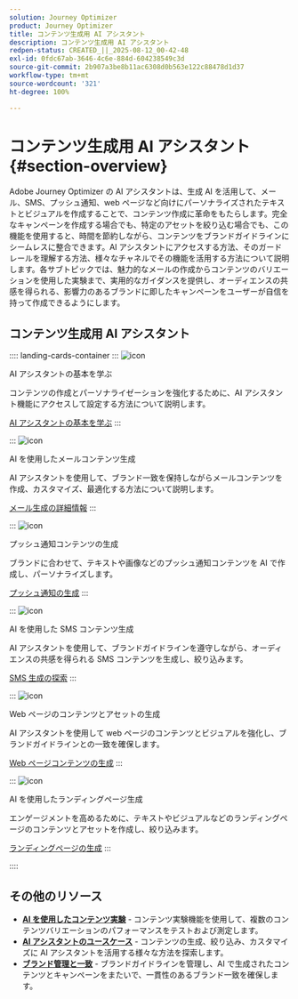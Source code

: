 ```yaml
---
solution: Journey Optimizer
product: Journey Optimizer
title: コンテンツ生成用 AI アシスタント
description: コンテンツ生成用 AI アシスタント
redpen-status: CREATED_||_2025-08-12_00-42-48
exl-id: 0fdc67ab-3646-4c6e-884d-604238549c3d
source-git-commit: 2b907a3be8b11ac6308d0b563e122c88478d1d37
workflow-type: tm+mt
source-wordcount: '321'
ht-degree: 100%

---
```


# コンテンツ生成用 AI アシスタント{#section-overview}

Adobe Journey Optimizer の AI アシスタントは、生成 AI を活用して、メール、SMS、プッシュ通知、web ページなど向けにパーソナライズされたテキストとビジュアルを作成することで、コンテンツ作成に革命をもたらします。完全なキャンペーンを作成する場合でも、特定のアセットを絞り込む場合でも、この機能を使用すると、時間を節約しながら、コンテンツをブランドガイドラインにシームレスに整合できます。AI アシスタントにアクセスする方法、そのガードレールを理解する方法、様々なチャネルでその機能を活用する方法について説明します。各サブトピックでは、魅力的なメールの作成からコンテンツのバリエーションを使用した実験まで、実用的なガイダンスを提供し、オーディエンスの共感を得られる、影響力のあるブランドに即したキャンペーンをユーザーが自信を持って作成できるようにします。

## コンテンツ生成用 AI アシスタント

:::: landing-cards-container
:::
![icon](https://cdn.experienceleague.adobe.com/icons/circle-play.svg?lang=ja)

AI アシスタントの基本を学ぶ

コンテンツの作成とパーソナライゼーションを強化するために、AI アシスタント機能にアクセスして設定する方法について説明します。

[AI アシスタントの基本を学ぶ](../using/content-management/gs-generative.md)
:::

:::
![icon](https://cdn.experienceleague.adobe.com/icons/envelope.svg)

AI を使用したメールコンテンツ生成

AI アシスタントを使用して、ブランド一致を保持しながらメールコンテンツを作成、カスタマイズ、最適化する方法について説明します。

[メール生成の詳細情報](../using/content-management/generative-email.md)
:::

:::
![icon](https://cdn.experienceleague.adobe.com/icons/bell.svg)

プッシュ通知コンテンツの生成

ブランドに合わせて、テキストや画像などのプッシュ通知コンテンツを AI で作成し、パーソナライズします。

[プッシュ通知の生成](../using/content-management/generative-push.md)
:::

:::
![icon](https://cdn.experienceleague.adobe.com/icons/message.svg)

AI を使用した SMS コンテンツ生成

AI アシスタントを使用して、ブランドガイドラインを遵守しながら、オーディエンスの共感を得られる SMS コンテンツを生成し、絞り込みます。

[SMS 生成の探索](../using/content-management/generative-sms.md)
:::

:::
![icon](https://cdn.experienceleague.adobe.com/icons/globe.svg?lang=ja)

Web ページのコンテンツとアセットの生成

AI アシスタントを使用して web ページのコンテンツとビジュアルを強化し、ブランドガイドラインとの一致を確保します。

[Web ページコンテンツの生成](../using/content-management/generative-web.md)
:::

:::
![icon](https://cdn.experienceleague.adobe.com/icons/window-maximize.svg?lang=ja)

AI を使用したランディングページ生成

エンゲージメントを高めるために、テキストやビジュアルなどのランディングページのコンテンツとアセットを作成し、絞り込みます。

[ランディングページの生成](../using/content-management/generative-lp.md)
:::

::::


## その他のリソース

- **[AI を使用したコンテンツ実験](../using/content-management/generative-experimentation.md)** - コンテンツ実験機能を使用して、複数のコンテンツバリエーションのパフォーマンスをテストおよび測定します。
- **[AI アシスタントのユースケース](../using/content-management/generative-uc.md)** - コンテンツの生成、絞り込み、カスタマイズに AI アシスタントを活用する様々な方法を探索します。
- **[ブランド管理と一致](brands-landing-page.md)** - ブランドガイドラインを管理し、AI で生成されたコンテンツとキャンペーンをまたいで、一貫性のあるブランド一致を確保します。
